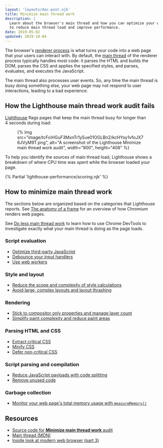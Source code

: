 ```yaml
---
layout: 'layouts/doc-post.njk'
title: Minimize main thread work
description: |
  Learn about the browser's main thread and how you can optimize your web page
  to reduce main thread load and improve performance.
date: 2019-05-02
updated: 2019-10-04
---
```


The browser's [renderer process](https://developers.google.com/web/updates/2018/09/inside-browser-part3)
is what turns your code into a web page that your users can interact with.
By default, the [main thread](https://developer.mozilla.org/docs/Glossary/Main_thread)
of the renderer process typically handles most code:
it parses the HTML and builds the DOM, parses the CSS and applies the specified styles,
and parses, evaluates, and executes the JavaScript.

The main thread also processes user events.
So, any time the main thread is busy doing something else,
your web page may not respond to user interactions,
leading to a bad experience.

## How the Lighthouse main thread work audit fails

[Lighthouse](https://developers.google.com/web/tools/lighthouse/)
flags pages that keep the main thread busy for longer than 4&nbsp;seconds
during load:

<figure>
  {% Img src="image/tcFciHGuF3MxnTr1y5ue01OGLBn2/kcHYoy1vfoJX76JVyM9T.png", alt="A screenshot of the Lighthouse Minimize main thread work audit", width="800", height="408" %}
</figure>

To help you identify the sources of main thread load,
Lighthouse shows a breakdown of where CPU time was spent
while the browser loaded your page.

{% Partial 'lighthouse-performance/scoring.njk' %}

## How to minimize main thread work

The sections below are organized based on the categories that Lighthouse reports.
See [The anatomy of a frame](https://aerotwist.com/blog/the-anatomy-of-a-frame/)
for an overview of how Chromium renders web pages.

See [Do less main thread work](https://developers.google.com/web/tools/chrome-devtools/speed/get-started#main)
to learn how to use Chrome DevTools to investigate exactly what your main thread is doing
as the page loads.

### Script evaluation

- [Optimize third-party JavaScript](https://web.dev/fast/#optimize-your-third-party-resources)
- [Debounce your input handlers](https://developers.google.com/web/fundamentals/performance/rendering/debounce-your-input-handlers)
- [Use web workers](https://web.dev/off-main-thread/)

### Style and layout

- [Reduce the scope and complexity of style calculations](https://developers.google.com/web/fundamentals/performance/rendering/reduce-the-scope-and-complexity-of-style-calculations)
- [Avoid large, complex layouts and layout thrashing](https://developers.google.com/web/fundamentals/performance/rendering/avoid-large-complex-layouts-and-layout-thrashing)

### Rendering

- [Stick to compositor only properties and manage layer count](https://developers.google.com/web/fundamentals/performance/rendering/stick-to-compositor-only-properties-and-manage-layer-count)
- [Simplify paint complexity and reduce paint areas](https://developers.google.com/web/fundamentals/performance/rendering/simplify-paint-complexity-and-reduce-paint-areas)

### Parsing HTML and CSS

- [Extract critical CSS](https://web.dev/extract-critical-css/)
- [Minify CSS](https://web.dev/minify-css/)
- [Defer non-critical CSS](https://web.dev/defer-non-critical-css/)

### Script parsing and compilation

- [Reduce JavaScript payloads with code splitting](https://web.dev/reduce-javascript-payloads-with-code-splitting/)
- [Remove unused code](https://web.dev/remove-unused-code/)

### Garbage collection

- [Monitor your web page's total memory usage with `measureMemory()`](https://web.dev/monitor-total-page-memory-usage/)

## Resources

- [Source code for **Minimize main thread work** audit](https://github.com/GoogleChrome/lighthouse/blob/master/lighthouse-core/audits/mainthread-work-breakdown.js)
- [Main thread (MDN)](https://developer.mozilla.org/docs/Glossary/Main_thread)
- [Inside look at modern web browser (part 3)](https://developers.google.com/web/updates/2018/09/inside-browser-part3)

